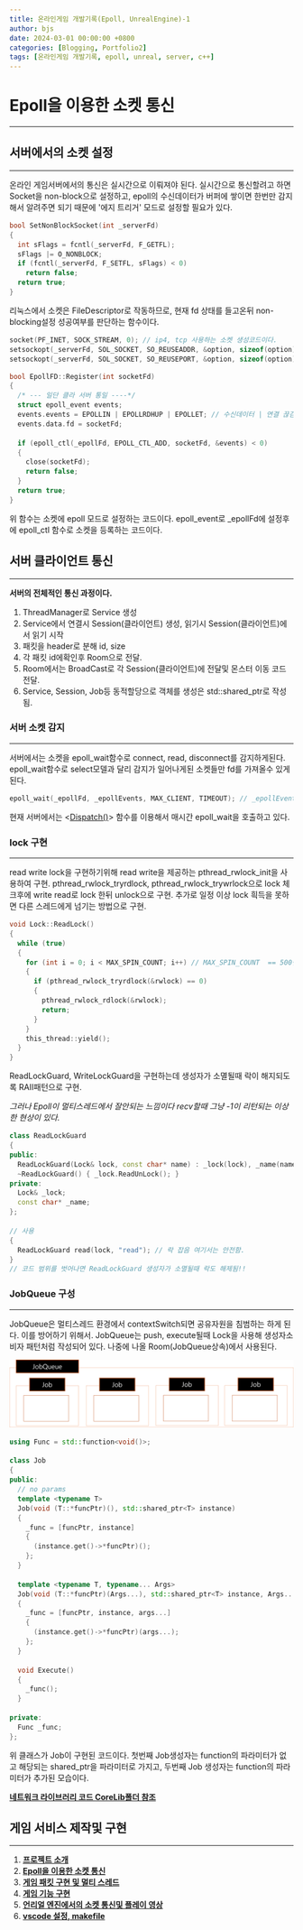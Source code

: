 ```yaml
---
title: 온라인게임 개발기록(Epoll, UnrealEngine)-1
author: bjs
date: 2024-03-01 00:00:00 +0800
categories: [Blogging, Portfolio2]
tags: [온라인게임 개발기록, epoll, unreal, server, c++]
---
```


# Epoll을 이용한 소켓 통신

---

## 서버에서의 소켓 설정

---

온라인 게임서버에서의 통신은 실시간으로 이뤄져야 된다. 실시간으로 통신할려고 하면 Socket을 non-block으로 설정하고, epoll의 수신데이터가 버퍼에 쌓이면 한번만 감지 해서 알려주면 되기 때문에 '에지 트리거' 모드로 설정할 필요가 있다.

```cpp
bool SetNonBlockSocket(int _serverFd)
{
  int sFlags = fcntl(_serverFd, F_GETFL);
  sFlags |= O_NONBLOCK;
  if (fcntl(_serverFd, F_SETFL, sFlags) < 0)
    return false;
  return true;
}
```

리눅스에서 소켓은 FileDescriptor로 작동하므로, 현재 fd 상태를 들고온뒤 non-blocking설정 성공여부를 판단하는 함수이다.

```cpp
socket(PF_INET, SOCK_STREAM, 0); // ip4, tcp 사용하는 소켓 생성코드이다.
setsockopt(_serverFd, SOL_SOCKET, SO_REUSEADDR, &option, sizeof(option)) // 프로그램 정상 종료시에도 소켓은 잠시동안 물고 있기때문에 재할당 가능 소켓으로 변경하는 옵션이다(SO_REUSEADDR)
setsockopt(_serverFd, SOL_SOCKET, SO_REUSEPORT, &option, sizeof(option)) // 포트 재할당이 가능하게 하는 옵션이다.(SO_REUSEPORT)
```

```cpp
bool EpollFD::Register(int socketFd)
{
  /* --- 일단 클라 서버 통일 ----*/
  struct epoll_event events;
  events.events = EPOLLIN | EPOLLRDHUP | EPOLLET; // 수신데이터 | 연결 끊김 감지 | 에지 트리거
  events.data.fd = socketFd;

  if (epoll_ctl(_epollFd, EPOLL_CTL_ADD, socketFd, &events) < 0)
  {
    close(socketFd);
    return false;
  }
  return true;
}
```

위 함수는 소켓에 epoll 모드로 설정하는 코드이다. epoll_event로 \_epollFd에 설정후에 epoll_ctl 함수로 소켓을 등록하는 코드이다.

## 서버 클라이언트 통신

---

**서버의 전체적인 통신 과정이다.**

1. ThreadManager로 Service 생성
2. Service에서 연결시 Session(클라이언트) 생성, 읽기시 Session(클라이언트)에서 읽기 시작
3. 패킷을 header로 분해 id, size
4. 각 패킷 id에확인후 Room으로 전달.
5. Room에서는 BroadCast로 각 Session(클라이언트)에 전달및 몬스터 이동 코드 전달.
6. Service, Session, Job등 동적할당으로 객체를 생성은 std::shared_ptr로 작성됨.

### 서버 소켓 감지

---

서버에서는 소켓을 epoll_wait함수로 connect, read, disconnect를 감지하게된다. epoll_wait함수로 select모델과 달리 감지가 일어나게된 소켓들만 fd를 가져올수 있게된다.

```cpp
epoll_wait(_epollFd, _epollEvents, MAX_CLIENT, TIMEOUT); // _epollEvents 2번째 파라미터에 감지된 모든 소켓이 리스트가 담겨진다.
```

현재 서버에서는 <[Dispatch()](https://github.com/qornwh/BSGameServer/blob/6cc18c87e9192adb951f1a2c0836b0ee7ca4180d/CoreLib/Service.cpp#L86)> 함수를 이용해서 매시간 epoll_wait을 호출하고 있다.

### lock 구현

---

read write lock을 구현하기위해 read write을 제공하는 pthread_rwlock_init을 사용하여 구현. pthread_rwlock_tryrdlock, pthread_rwlock_trywrlock으로 lock 체크후에 write read로 lock 한뒤 unlock으로 구현. 추가로 일정 이상 lock 흭득을 못하면 다른 스레드에게 넘기는 방법으로 구현.

```cpp
void Lock::ReadLock()
{
  while (true)
  {
    for (int i = 0; i < MAX_SPIN_COUNT; i++) // MAX_SPIN_COUNT  == 500번 동안 못잡으면 다른 스레드에게 넘긴다
    {
      if (pthread_rwlock_tryrdlock(&rwlock) == 0)
      {
        pthread_rwlock_rdlock(&rwlock);
        return;
      }
    }
    this_thread::yield();
  }
}

```

ReadLockGuard, WriteLockGuard을 구현하는데 생성자가 소멸될때 락이 해지되도록 RAII패턴으로 구현.

_그러나 Epoll이 멀티스레드에서 잘안되는 느낌이다 recv할때 그냥 -1이 리턴되는 이상한 현상이 있다._

```cpp
class ReadLockGuard
{
public:
  ReadLockGuard(Lock& lock, const char* name) : _lock(lock), _name(name) { _lock.ReadLock(); }
  ~ReadLockGuard() { _lock.ReadUnLock(); }
private:
  Lock& _lock;
  const char* _name;
};

// 사용
{
  ReadLockGuard read(lock, "read"); // 락 잡음 여기서는 안전함.
}
// 코드 범위를 벗어나면 ReadLockGuard 생성자가 소멸될때 락도 해제됨!!
```

### JobQueue 구성

---

JobQueue은 멀티스레드 환경에서 contextSwitch되면 공유자원을 침범하는 하게 된다. 이를 방어하기 위해서. JobQueue는 push, execute될때 Lock을 사용해 생성자소비자 패턴처럼 작성되어 있다. 나중에 나올 Room(JobQueue상속)에서 사용된다.

![JobQueue](/assets/img/JobQueue.png)

```cpp
using Func = std::function<void()>;

class Job
{
public:
  // no params
  template <typename T>
  Job(void (T::*funcPtr)(), std::shared_ptr<T> instance)
  {
    _func = [funcPtr, instance]
    {
      (instance.get()->*funcPtr)();
    };
  }

  template <typename T, typename... Args>
  Job(void (T::*funcPtr)(Args...), std::shared_ptr<T> instance, Args... args)
  {
    _func = [funcPtr, instance, args...]
    {
      (instance.get()->*funcPtr)(args...);
    };
  }

  void Execute()
  {
    _func();
  }

private:
  Func _func;
};
```

위 클래스가 Job이 구현된 코드이다. 첫번째 Job생성자는 function의 파라미터가 없고 해당되는 shared_ptr을 파라미터로 가지고, 두번째 Job 생성자는 function의 파라미터가 추가된 모습이다.

[**네트워크 라이브러리 코드 CoreLib폴더 참조**](https://github.com/qornwh/BSGameServer/tree/main/CoreLib)

## 게임 서비스 제작및 구현

---

1. [**프로젝트 소개**](/bjsBlog.github.io/posts/OnlineGame-EpollServer-0)
2. [**Epoll을 이용한 소켓 통신**](/bjsBlog.github.io/posts/OnlineGame-EpollServer-1)
3. [**게임 패킷 구현 및 멀티 스레드**](/bjsBlog.github.io/posts/OnlineGame-EpollServer-2)
4. [**게임 기능 구현**](/bjsBlog.github.io/posts/OnlineGame-EpollServer-3)
5. [**언리얼 엔진에서의 소켓 통신및 플레이 영상**](/bjsBlog.github.io/posts/OnlineGame-EpollServer-4)
6. [**vscode 설정, makefile**](/bjsBlog.github.io/posts/OnlineGame-EpollServer-5)
